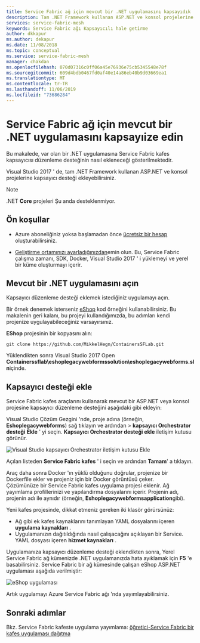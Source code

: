 ```yaml
---
title: Service Fabric ağ için mevcut bir .NET uygulamasını kapsayıdık | Microsoft Docs
description: Tam .NET Framework kullanan ASP.NET ve konsol projelerine Service Fabric kafes kapsayıcı düzenleme desteği ekleyin.
services: service-fabric-mesh
keywords: Service Fabric ağı Kapsayıcılı hale getirme
author: dkkapur
ms.author: dekapur
ms.date: 11/08/2018
ms.topic: conceptual
ms.service: service-fabric-mesh
manager: chakdan
ms.openlocfilehash: 070d07316c0ff06a45e76936e75cb5345548e78f
ms.sourcegitcommit: 609d4bdb0467fd0af40e14a86eb40b9d03669ea1
ms.translationtype: MT
ms.contentlocale: tr-TR
ms.lasthandoff: 11/06/2019
ms.locfileid: "73686284"
---
```

# <a name="containerize-an-existing-net-app-for-service-fabric-mesh"></a>Service Fabric ağ için mevcut bir .NET uygulamasını kapsayıize edin

Bu makalede, var olan bir .NET uygulamasına Service Fabric kafes kapsayıcısı düzenleme desteğinin nasıl ekleneceği gösterilmektedir.

Visual Studio 2017 ' de, tam .NET Framework kullanan ASP.NET ve konsol projelerine kapsayıcı desteği ekleyebilirsiniz.

> [!NOTE]
> .NET **Core** projeleri Şu anda desteklenmiyor.

## <a name="prerequisites"></a>Ön koşullar

* Azure aboneliğiniz yoksa başlamadan önce [ücretsiz bir hesap](https://azure.microsoft.com/free/?WT.mc_id=A261C142F) oluşturabilirsiniz.

* [Geliştirme ortamınızı ayarladığınızdan](service-fabric-mesh-howto-setup-developer-environment-sdk.md)emin olun. Bu, Service Fabric çalışma zamanı, SDK, Docker, Visual Studio 2017 ' i yüklemeyi ve yerel bir küme oluşturmayı içerir.

## <a name="open-an-existing-net-app"></a>Mevcut bir .NET uygulamasını açın

Kapsayıcı düzenleme desteği eklemek istediğiniz uygulamayı açın.

Bir örnek denemek isterseniz [eShop](https://github.com/MikkelHegn/ContainersSFLab) kod örneğini kullanabilirsiniz. Bu makalenin geri kalanı, bu projeyi kullandığımızda, bu adımları kendi projenize uygulayabileceğiniz varsayırsınız.

**EShop** projesinin bir kopyasını alın:

```git
git clone https://github.com/MikkelHegn/ContainersSFLab.git
```

Yüklendikten sonra Visual Studio 2017 Open **Containerssflab\eshoplegacywebformssolution\eshoplegacywebforms.sln**içinde.

## <a name="add-container-support"></a>Kapsayıcı desteği ekle
 
Service Fabric kafes araçlarını kullanarak mevcut bir ASP.NET veya konsol projesine kapsayıcı düzenleme desteğini aşağıdaki gibi ekleyin:

Visual Studio Çözüm Gezgini 'nde, proje adına (örneğin, **Eshoplegacywebforms**) sağ tıklayın ve ardından > **kapsayıcı Orchestrator desteği** **Ekle** ' yi seçin.
**Kapsayıcı Orchestrator desteği ekle** iletişim kutusu görünür.

![Visual Studio kapsayıcı Orchestrator iletişim kutusu Ekle](./media/service-fabric-mesh-howto-containerize-vs/add-container-orchestration-support.png)

Açılan listeden **Service Fabric kafes** ' i seçin ve ardından **Tamam**' a tıklayın.

Araç daha sonra Docker 'ın yüklü olduğunu doğrular, projenize bir Dockerfile ekler ve projeniz için bir Docker görüntüsü çeker.  
Çözümünüze bir Service Fabric kafes uygulama projesi eklenir. Ağ yayımlama profillerinizi ve yapılandırma dosyalarını içerir. Projenin adı, projenin adı ile aynıdır (örneğin, **Eshoplegacywebformsapplication**gibi). 

Yeni kafes projesinde, dikkat etmeniz gereken iki klasör görürsünüz:
- Ağ gibi ek kafes kaynaklarını tanımlayan YAML dosyalarını içeren **uygulama kaynakları** .
- Uygulamanızın dağıtıldığında nasıl çalışacağını açıklayan bir Service. YAML dosyası içeren **hizmet kaynakları** .

Uygulamanıza kapsayıcı düzenleme desteği eklendikten sonra, Yerel Service Fabric ağ kümenizde .NET uygulamanızda hata ayıklamak için **F5** 'e basabilirsiniz. Service Fabric bir ağ kümesinde çalışan eShop ASP.NET uygulaması aşağıda verilmiştir: 

![eShop uygulaması](./media/service-fabric-mesh-howto-containerize-vs/eshop-running.png)

Artık uygulamayı Azure Service Fabric ağı 'nda yayımlayabilirsiniz.

## <a name="next-steps"></a>Sonraki adımlar

Bkz. Service Fabric kafeste uygulama yayımlama: [öğretici-Service Fabric bir kafes uygulaması dağıtma](service-fabric-mesh-tutorial-deploy-service-fabric-mesh-app.md)
